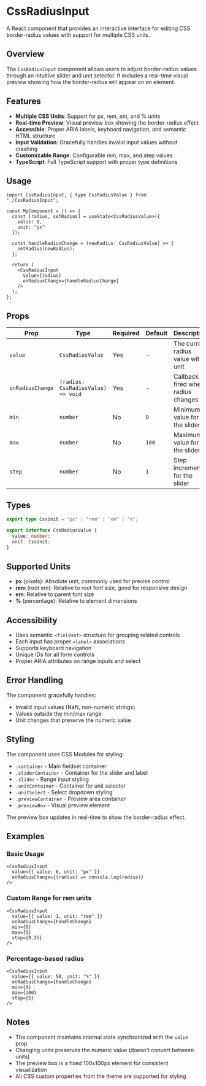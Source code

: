 # CssRadiusInput

A React component that provides an interactive interface for editing CSS border-radius values with support for multiple CSS units.

## Overview

The `CssRadiusInput` component allows users to adjust border-radius values through an intuitive slider and unit selector. It includes a real-time visual preview showing how the border-radius will appear on an element.

## Features

- **Multiple CSS Units**: Support for px, rem, em, and % units
- **Real-time Preview**: Visual preview box showing the border-radius effect
- **Accessible**: Proper ARIA labels, keyboard navigation, and semantic HTML structure
- **Input Validation**: Gracefully handles invalid input values without crashing
- **Customizable Range**: Configurable min, max, and step values
- **TypeScript**: Full TypeScript support with proper type definitions

## Usage

```tsx
import CssRadiusInput, { type CssRadiusValue } from "./CssRadiusInput";

const MyComponent = () => {
  const [radius, setRadius] = useState<CssRadiusValue>({
    value: 8,
    unit: "px"
  });

  const handleRadiusChange = (newRadius: CssRadiusValue) => {
    setRadius(newRadius);
  };

  return (
    <CssRadiusInput 
      value={radius} 
      onRadiusChange={handleRadiusChange} 
    />
  );
};
```

## Props

| Prop | Type | Required | Default | Description |
|------|------|----------|---------|-------------|
| `value` | `CssRadiusValue` | Yes | - | The current radius value with unit |
| `onRadiusChange` | `(radius: CssRadiusValue) => void` | Yes | - | Callback fired when radius changes |
| `min` | `number` | No | `0` | Minimum value for the slider |
| `max` | `number` | No | `100` | Maximum value for the slider |
| `step` | `number` | No | `1` | Step increment for the slider |

## Types

```typescript
export type CssUnit = "px" | "rem" | "em" | "%";

export interface CssRadiusValue {
  value: number;
  unit: CssUnit;
}
```

## Supported Units

- **px** (pixels): Absolute unit, commonly used for precise control
- **rem** (root em): Relative to root font size, good for responsive design
- **em**: Relative to parent font size
- **%** (percentage): Relative to element dimensions

## Accessibility

- Uses semantic `<fieldset>` structure for grouping related controls
- Each input has proper `<label>` associations
- Supports keyboard navigation
- Unique IDs for all form controls
- Proper ARIA attributes on range inputs and select

## Error Handling

The component gracefully handles:

- Invalid input values (NaN, non-numeric strings)
- Values outside the min/max range
- Unit changes that preserve the numeric value

## Styling

The component uses CSS Modules for styling:

- `.container` - Main fieldset container
- `.sliderContainer` - Container for the slider and label
- `.slider` - Range input styling
- `.unitContainer` - Container for unit selector
- `.unitSelect` - Select dropdown styling
- `.previewContainer` - Preview area container
- `.previewBox` - Visual preview element

The preview box updates in real-time to show the border-radius effect.

## Examples

### Basic Usage

```tsx
<CssRadiusInput 
  value={{ value: 8, unit: "px" }}
  onRadiusChange={(radius) => console.log(radius)}
/>
```

### Custom Range for rem units

```tsx
<CssRadiusInput 
  value={{ value: 1, unit: "rem" }}
  onRadiusChange={handleChange}
  min={0}
  max={5}
  step={0.25}
/>
```

### Percentage-based radius

```tsx
<CssRadiusInput 
  value={{ value: 50, unit: "%" }}
  onRadiusChange={handleChange}
  min={0}
  max={100}
  step={5}
/>
```

## Notes

- The component maintains internal state synchronized with the `value` prop
- Changing units preserves the numeric value (doesn't convert between units)
- The preview box is a fixed 100x100px element for consistent visualization
- All CSS custom properties from the theme are supported for styling
